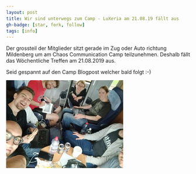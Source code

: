 ```yaml
---
layout: post
title: Wir sind unterwegs zum Camp - LuXeria am 21.08.19 fällt aus
gh-badge: [star, fork, follow]
tags: [info]
---
```

Der grossteil der Mitglieder sitzt gerade im Zug oder Auto richtung Mildenberg um am Chaos Communication Camp teilzunehmen.
Deshalb fällt das Wöchentliche Treffen am 21.08.2019 aus. 

Seid gespannt auf den Camp Blogpost welcher bald folgt :-)

<img src="../img/cccamp.jpg">